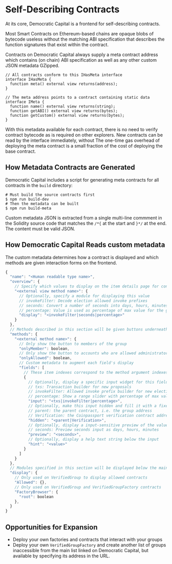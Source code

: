 # Self-Describing Contracts

At its core, Democratic Capital is a frontend for self-describing contracts.

Most Smart Contracts on Ethereum-based chains are opaque blobs of bytecode useless without the matching ABI specification that describes the function signatures that exist within the contract.

Contracts on Democratic Capital always supply a meta contract address which contains (on chain) ABI specification as well as any other custom JSON metadata GZipped.

```solidity
// All contracts conform to this IHasMeta interface
interface IHasMeta {
  function meta() external view returns(address);
}

// The meta address points to a contract containing static data
interface IMeta {
  function name() external view returns(string);
  function getABI() external view returns(bytes);
  function getCustom() external view returns(bytes);
}
```

With this metadata available for each contract, there is no need to verify contract bytecode as is required on other explorers. New contracts can be read by the interface immediately, without The one-time gas overhead of deploying the meta contract is a small fraction of the cost of deploying the base contract.

## How Metadata Contracts are Generated

Democratic Capital includes a script for generating meta contracts for all contracts in the `build` directory:

```
# Must build the source contracts first
$ npm run build-dev
# Then the metadata can be built
$ npm run build-meta
```

Custom metadata JSON is extracted from a single multi-line commment in the Solidity source code that matches the `/*{` at the start and `}*/` at the end. The content must be valid JSON.

## How Democratic Capital Reads custom metadata

The custom metadata determines how a contract is displayed and which methods are given interaction forms on the frontend.

```js
{
  "name": "<Human readable type name>",
  "overview": {
    // Specify which values to display on the item details page for contracts of this type
    "<external view method name>": {
      // Optionally, specify a module for displaying this value
      // invokeFilter: Decode election allowed invoke prefixes
      // seconds: Convert a number of seconds into days, hours, minutes
      // percentage: Value is used as percentage of max value for the given type
      "display": "<invokeFilter|seconds|percentage>"
    }
  },
  // Methods described in this section will be given buttons underneath the overview
  "methods": {
    "<external method name>": {
      // Only show the button to members of the group
      "onlyMember": boolean,
      // Only show the button to accounts who are allowed administrators of the group
      "onlyAllowed": boolean,
      // Custom metadata to augment each field's display
      "fields": [
        // These item indexes correspond to the method argument indexes
        {
          // Optionally, display a specific input widget for this field
          // txs: Transaction builder for new proposals
          // invokeFilter: Allowed invoke prefix builder for new election contracts
          // percentage: Show a range slider with percentage of max value for type
          "input": "<txs|invokeFilter|percentage>",
          // Optionally, make this input hidden and fill it with a fixed value
          // parent: the parent contract, i.e. the group address
          // Verification: the Coinpassport verification contract address
          "hidden": "<parent|Verification>",
          // Optionally, display a input-sensitive preview of the value
          // seconds: Preview seconds input as days, hours, minutes
          "preview": "<seconds>",
          // Optionally, display a help text string below the input
          "hint": "<value>"
        }
      ]
    }
  },
  // Modules specified in this section will be displayed below the main details
  "display": {
    // Only used on VerifiedGroup to display allowed contracts
    "Allowed": {},
    // Only used on VerifiedGroup and VerifiedGroupFactory contracts
    "FactoryBrowser": {
      "root": boolean
    },
  }
}
```

## Opportunities for Expansion

* Deploy your own factories and contracts that interact with your groups
* Deploy your own `VerifiedGroupFactory` and create another list of groups inaccessible from the main list linked on Democratic Capital, but available by specifying its address in the URL.

